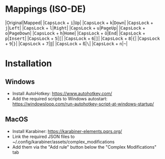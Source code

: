 # Mappings (ISO-DE)

|Original|Mapped|
|<kbd>CapsLock</kbd> + <kbd>i</kbd>|<kbd>Up</kbd>|
|<kbd>CapsLock</kbd> + <kbd>k</kbd>|<kbd>Down</kbd>|
|<kbd>CapsLock</kbd> + <kbd>j</kbd>|<kbd>Left</kbd>|
|<kbd>CapsLock</kbd> + <kbd>l</kbd>|<kbd>Right</kbd>|
|<kbd>CapsLock</kbd> + <kbd>u</kbd>|<kbd>PageUp</kbd>|
|<kbd>CapsLock</kbd> + <kbd>o</kbd>|<kbd>PageDown</kbd>|
|<kbd>CapsLock</kbd> + <kbd>h</kbd>|<kbd>Home</kbd>|
|<kbd>CapsLock</kbd> + <kbd>ö</kbd>|<kbd>End</kbd>|
|<kbd>CapsLock</kbd> + <kbd>p</kbd>|<kbd>Insert</kbd>|
|<kbd>CapsLock</kbd> + <kbd>5</kbd>|<kbd>[</kbd>|
|<kbd>CapsLock</kbd> + <kbd>6</kbd>|<kbd>]</kbd>|
|<kbd>CapsLock</kbd> + <kbd>8</kbd>|<kbd>{</kbd>|
|<kbd>CapsLock</kbd> + <kbd>9</kbd>|<kbd>}</kbd>|
|<kbd>CapsLock</kbd> + <kbd>7</kbd>|<kbd>&#8214;</kbd>|
|<kbd>CapsLock</kbd> + <kbd>ß</kbd>|<kbd>\\</kbd>|
|<kbd>CapsLock</kbd> + <kbd>n</kbd>|<kbd>~</kbd>|

# Installation

## Windows

* Install AutoHotkey: https://www.autohotkey.com/
* Add the required scripts to Windows autostart: https://windowsloop.com/run-autohotkey-script-at-windows-startup/

## MacOS

* Install Karabiner: https://karabiner-elements.pqrs.org/
* Link the required JSON files to ~/.config/karabiner/assets/complex_modifications
* Add them via the "Add rule" button below the "Complex Modifications" tab

